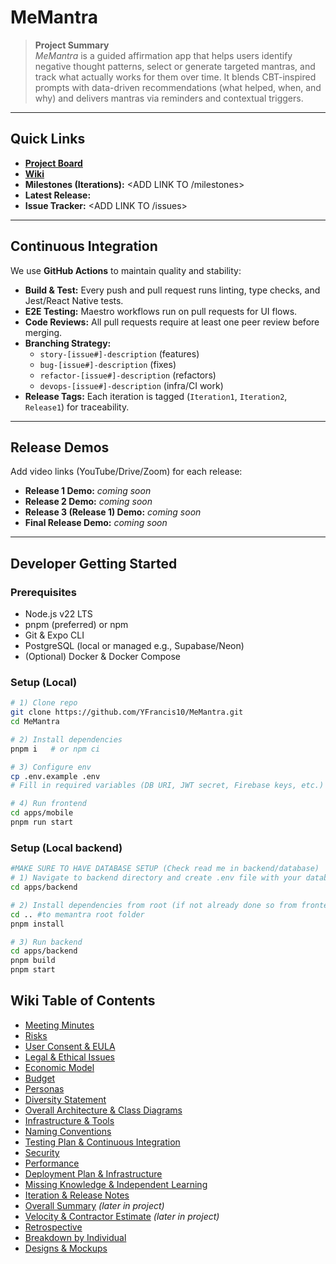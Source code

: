 # MeMantra

> **Project Summary**  
> _MeMantra_ is a guided affirmation app that helps users identify negative thought patterns, select or generate targeted mantras, and track what actually works for them over time. It blends CBT-inspired prompts with data-driven recommendations (what helped, when, and why) and delivers mantras via reminders and contextual triggers.

---

## Quick Links

- **[Project Board](https://github.com/users/YFrancis10/projects/1)**
- **[Wiki](https://github.com/YFrancis10/MeMantra/wiki)**
- **Milestones (Iterations):** <ADD LINK TO /milestones>
- **Latest Release:** <ADD LINK AFTER FIRST TAG>
- **Issue Tracker:** <ADD LINK TO /issues>

---

## Continuous Integration

We use **GitHub Actions** to maintain quality and stability:

- **Build & Test:** Every push and pull request runs linting, type checks, and Jest/React Native tests.
- **E2E Testing:** Maestro workflows run on pull requests for UI flows.
- **Code Reviews:** All pull requests require at least one peer review before merging.
- **Branching Strategy:**
  - `story-[issue#]-description` (features)
  - `bug-[issue#]-description` (fixes)
  - `refactor-[issue#]-description` (refactors)
  - `devops-[issue#]-description` (infra/CI work)
- **Release Tags:** Each iteration is tagged (`Iteration1`, `Iteration2`, `Release1`) for traceability.

---

## Release Demos

Add video links (YouTube/Drive/Zoom) for each release:

- **Release 1 Demo:** _coming soon_
- **Release 2 Demo:** _coming soon_
- **Release 3 (Release 1) Demo:** _coming soon_
- **Final Release Demo:** _coming soon_

---

## Developer Getting Started

### Prerequisites

- Node.js v22 LTS
- pnpm (preferred) or npm
- Git & Expo CLI
- PostgreSQL (local or managed e.g., Supabase/Neon)
- (Optional) Docker & Docker Compose

### Setup (Local)

```bash
# 1) Clone repo
git clone https://github.com/YFrancis10/MeMantra.git
cd MeMantra

# 2) Install dependencies
pnpm i   # or npm ci

# 3) Configure env
cp .env.example .env
# Fill in required variables (DB URI, JWT secret, Firebase keys, etc.)

# 4) Run frontend
cd apps/mobile
pnpm run start


```

### Setup (Local backend)

```bash
#MAKE SURE TO HAVE DATABASE SETUP (Check read me in backend/database)
# 1) Navigate to backend directory and create .env file with your database configuration
cd apps/backend

# 2) Install dependencies from root (if not already done so from frontend setup)
cd .. #to memantra root folder
pnpm install

# 3) Run backend
cd apps/backend
pnpm build
pnpm start


```

## Wiki Table of Contents

- [Meeting Minutes](https://github.com/YFrancis10/MeMantra/wiki/Meeting-Minutes)
- [Risks](https://github.com/YFrancis10/MeMantra/wiki/Risks)
- [User Consent & EULA](https://github.com/YFrancis10/MeMantra/wiki/User-Consent-&-EULA)
- [Legal & Ethical Issues](https://github.com/YFrancis10/MeMantra/wiki/Legal-&-Ethical-Issues)
- [Economic Model](https://github.com/YFrancis10/MeMantra/wiki/Economic-Model)
- [Budget](https://github.com/YFrancis10/MeMantra/wiki/Budget)
- [Personas](https://github.com/YFrancis10/MeMantra/wiki/Personas)
- [Diversity Statement](https://github.com/YFrancis10/MeMantra/wiki/Diversity-Statement)
- [Overall Architecture & Class Diagrams](https://github.com/YFrancis10/MeMantra/wiki/Overall-Architecture-&-Class-Diagrams)
- [Infrastructure & Tools](https://github.com/YFrancis10/MeMantra/wiki/Infrastructure-&-Tools)
- [Naming Conventions](https://github.com/YFrancis10/MeMantra/wiki/Naming-Conventions)
- [Testing Plan & Continuous Integration](https://github.com/YFrancis10/MeMantra/wiki/Testing-Plan-&-Continuous-Integration)
- [Security](https://github.com/YFrancis10/MeMantra/wiki/Security)
- [Performance](https://github.com/YFrancis10/MeMantra/wiki/Performance)
- [Deployment Plan & Infrastructure](https://github.com/YFrancis10/MeMantra/wiki/Deployment-Plan-&-Infrastructure)
- [Missing Knowledge & Independent Learning](https://github.com/YFrancis10/MeMantra/wiki/Missing-Knowledge-&-Independent-Learning)
- [Iteration & Release Notes](https://github.com/YFrancis10/MeMantra/wiki/Iteration-&-Release-Notes)
- [Overall Summary](https://github.com/YFrancis10/MeMantra/wiki/Overall-Summary) _(later in project)_
- [Velocity & Contractor Estimate](https://github.com/YFrancis10/MeMantra/wiki/Velocity-&-Contractor-Estimate) _(later in project)_
- [Retrospective](https://github.com/YFrancis10/MeMantra/wiki/Retrospective)
- [Breakdown by Individual](https://github.com/YFrancis10/MeMantra/wiki/Breakdown-by-Individual)
- [Designs & Mockups](https://github.com/YFrancis10/MeMantra/wiki/Designs-&-Mockups)
